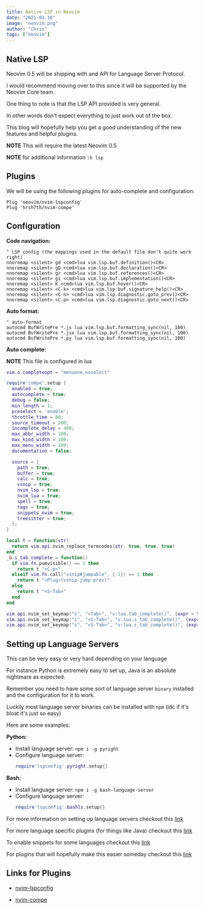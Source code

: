 ```yaml
---
title: Native LSP in Neovim
date: "2021-03-10"
image: "neovim.png"
author: "Chris"
tags: ["neovim"]
---
```


## Native LSP 

Neovim 0.5 will be shipping with and API for Language Server Protocol.

I would recommend moving over to this since it will be supported by the Neovim Core team.

One thing to note is that the LSP API provided is very general.

In other words don't expect everything to just work out of the box.

This blog will hopefully help you get a good understanding of the new features and helpful plugins.

**NOTE** This will require the latest Neovim 0.5

**NOTE** for additional information `:h lsp`

## Plugins

We will be using the following plugins for auto-complete and configuration:

```
Plug 'neovim/nvim-lspconfig'
Plug 'hrsh7th/nvim-compe'
```

## Configuration

**Code navigation:**

```vim heading=lsp-config.vim
" LSP config (the mappings used in the default file don't quite work right)
nnoremap <silent> gd <cmd>lua vim.lsp.buf.definition()<CR>
nnoremap <silent> gD <cmd>lua vim.lsp.buf.declaration()<CR>
nnoremap <silent> gr <cmd>lua vim.lsp.buf.references()<CR>
nnoremap <silent> gi <cmd>lua vim.lsp.buf.implementation()<CR>
nnoremap <silent> K <cmd>lua vim.lsp.buf.hover()<CR>
nnoremap <silent> <C-k> <cmd>lua vim.lsp.buf.signature_help()<CR>
nnoremap <silent> <C-n> <cmd>lua vim.lsp.diagnostic.goto_prev()<CR>
nnoremap <silent> <C-p> <cmd>lua vim.lsp.diagnostic.goto_next()<CR>
```

**Auto format:**

```vim heading=lsp-config.vim
" auto-format
autocmd BufWritePre *.js lua vim.lsp.buf.formatting_sync(nil, 100)
autocmd BufWritePre *.jsx lua vim.lsp.buf.formatting_sync(nil, 100)
autocmd BufWritePre *.py lua vim.lsp.buf.formatting_sync(nil, 100)
```

**Auto complete:**

**NOTE** This file is configured in lua

```lua heading="compe-config.lua"
vim.o.completeopt = "menuone,noselect"

require'compe'.setup {
  enabled = true;
  autocomplete = true;
  debug = false;
  min_length = 1;
  preselect = 'enable';
  throttle_time = 80;
  source_timeout = 200;
  incomplete_delay = 400;
  max_abbr_width = 100;
  max_kind_width = 100;
  max_menu_width = 100;
  documentation = false;

  source = {
    path = true;
    buffer = true;
    calc = true;
    vsnip = true;
    nvim_lsp = true;
    nvim_lua = true;
    spell = true;
    tags = true;
    snippets_nvim = true;
    treesitter = true;
  };
}

local t = function(str)
  return vim.api.nvim_replace_termcodes(str, true, true, true)
end
_G.s_tab_complete = function()
  if vim.fn.pumvisible() == 1 then
    return t "<C-p>"
  elseif vim.fn.call("vsnip#jumpable", {-1}) == 1 then
    return t "<Plug>(vsnip-jump-prev)"
  else
    return t "<S-Tab>"
  end
end

vim.api.nvim_set_keymap("s", "<Tab>", "v:lua.tab_complete()", {expr = true})
vim.api.nvim_set_keymap("i", "<S-Tab>", "v:lua.s_tab_complete()", {expr = true})
vim.api.nvim_set_keymap("s", "<S-Tab>", "v:lua.s_tab_complete()", {expr = true})
```

## Setting up Language Servers

This can be very easy or very hard depending on your language

For instance Python is extremely easy to set up, Java is an absolute nightmare as expected.

Remember you need to have some sort of language server `binary` installed and the configuration for it to work. 

Luckily most language server binaries can be installed with `npm` (idc if it's bloat it's just so easy)

Here are some examples:

**Python:**

- Install language server: `npm i -g pyright`
- Configure language server:
    ```lua heading="python-lsp.lua" 
    require'lspconfig'.pyright.setup{}
    ```

**Bash:**

- Install language server: `npm i -g bash-language-server`
- Configure language server:
    ```lua heading="bash-lsp.lua"
    require'lspconfig'.bashls.setup{}
    ```

For more information on setting up language servers checkout this [link](https://github.com/neovim/nvim-lspconfig/blob/master/CONFIG.md)

For more language specific plugins (for things like Java) checkout this [link](https://github.com/neovim/nvim-lspconfig/wiki/Language-specific-plugins)

To enable snippets for some languages checkout this [link](https://github.com/neovim/nvim-lspconfig/wiki/Snippets-support)

For plugins that will hopefully make this easier someday checkout this [link](https://github.com/neovim/nvim-lspconfig/wiki/Installing-language-servers-automatically)

## Links for Plugins

- [nvim-lspconfig](https://github.com/neovim/nvim-lspconfig)

- [nvim-compe](https://github.com/hrsh7th/nvim-compe)
